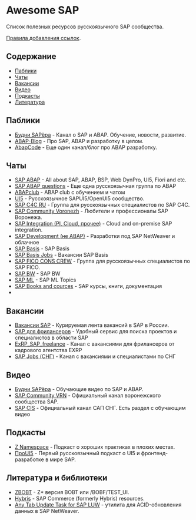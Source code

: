 # Awesome SAP

Список полезных ресурсов русскоязычного SAP сообщества.

[Правила добавления ссылок](/CONTRIBUTING.md).

## Содержание

- [Паблики](#паблики)
- [Чаты](#чаты)
- [Вакансии](#вакансии)
- [Видео](#Видео)
- [Подкасты](#Подкасты)
- [Литература](#Литература)

## Паблики

- [Будни SAPёра](https://t.me/budni_sapera) - Канал о SAP и ABAP. Обучение, новости, развитие.
- [ABAP-Blog](https://t.me/abapblog) - Про SAP, ABAP и разработку в целом.
- [AbapCode](https://t.me/abapcode) - Еще один канал/блог про ABAP разработку.

## Чаты

- [SAP ABAP](https://t.me/sapabap) - All about SAP, ABAP, BSP, Web DynPro, UI5, Fiori and etc.
- [SAP ABAP questions](https://t.me/sap_abap_questions) - Еще одна русскоязычная группа по ABAP
- [ABAPclub](https://t.me/ABAPclub) - ABAP club c обучением и чатом
- [UI5](https://t.me/ui5_js) - Русскоязычное SAPUI5/OpenUI5 сообщество.
- [SAP C4C RU](https://t.me/sap_c4c) - Группа для русскоязычных специалистов по SAP C4C.
- [SAP Community Voronezh](https://t.me/sapcmntvrn) - Любители и профессионалы SAP Воронежа.
- [SAP Integration (PI, Cloud, прочее)](https://t.me/sapintegration) - Cloud and on-premise SAP integration.
- [SAP Development (не ABAP)](https://t.me/sapdevelopment) - Разработки под SAP NetWeaver и облачное
- [SAP Basis](https://t.me/sapbasisru) - SAP Basis
- [SAP Basis Jobs](https://t.me/sapbasis_jobs) - Вакансии SAP Basis
- [SAP FICO CONS CREW](https://t.me/+HNJKZs0q8W5jZjNi) - Группа для русскоязычных специалистов по SAP FICO.
- [SAP BW](https://t.me/BW_SAP) - SAP BW
- [SAP ML](https://t.me/sapml) - SAP ML Topics
- [SAP Books and cources](https://t.me/sap_book) - SAP курсы, книги, документация
- 
## Вакансии

- [Вакансии SAP](https://t.me/sapjobrus) - Курируемая лента вакансий в SAP в России.
- [SAP для фрилансеров](https://t.me/sapforfreelancer) - Удобный сервис для поиска проектов и специалистов в области SAP
- [ExRP_SAP_freelance](https://t.me/ExRP_SAP_Freelance) - Канал с вакансиями для фрилансеров от кадрового агентства EXRP
- [SAP Jobs (СНГ)](https://t.me/SAPJobsCIS) - Канал с вакансиями и специалистами по СНГ

## Видео

- [Будни SAPёра](https://www.youtube.com/channel/UCZWBJMMn4vLZc4nZiKbOD1g) - Обучающие видео по SAP и ABAP.
- [SAP Community VRN](https://www.youtube.com/channel/UC2NBS5QpCILSkkbRvfVA6fA) - Официальный канал воронежского сообщества SAP.
- [SAP CIS](https://www.youtube.com/user/SAPtvCIS/videos) - Официальный канал САП СНГ. Есть раздел с обучающим видео

## Подкасты

- [Z Namespace](https://ilyakaznacheev.github.io/z-namespace/) - Подкаст о хороших практиках в плохих местах.
- [ПроUI5](https://proui5.ru/) - Первый русскоязычный подкаст о UI5 и фронтенд-разработке в мире SAP.

## Литература и библиотеки
- [ZBOBT](https://github.com/bizhuka/zbobt) - Z* версия BOBT или /BOBF/TEST_UI.
- [Hybris](https://github.com/eminyagiz42/awesome-hybris) - SAP Commerce (formerly Hybris) resources.
- [Any Tab Update Task for SAP LUW](https://github.com/OlegBash599/AnyTabUpdateTask) - утилита для ACID-обновления данных в SAP NetWeaver.
